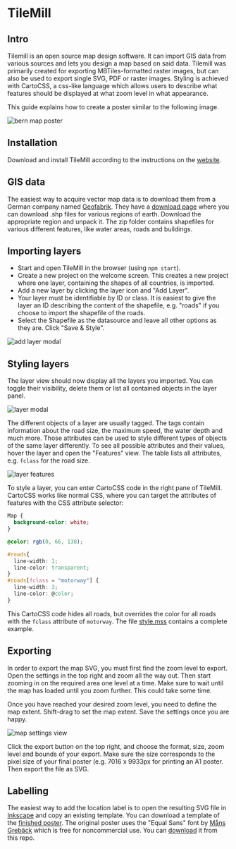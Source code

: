 # TileMill

## Intro

Tilemill is an open source map design software. It can import GIS data
from various sources and lets you design a map based on said data.
Tilemill was primarily created for exporting MBTiles-formatted raster
images, but can also be used to export single SVG, PDF or raster
images. Styling is achieved with CartoCSS, a css-like language which
allows users to describe what features should be displayed at what zoom
level in what appearance.

This guide explains how to create a poster similar to the following
image.

![bern map poster](images/poster.png)

## Installation

Download and install TileMill according to the instructions on the
[website](https://tilemill-project.github.io/).

## GIS data

The easiest way to acquire vector map data is to download them from
a German company named [Geofabrik](https://www.geofabrik.de/). They
have a [download page](http://download.geofabrik.de/) where you can
download .shp files for various regions of earth. Download the
appropriate region and unpack it.
The zip folder contains shapefiles for various different features, like
water areas, roads and buildings.

## Importing layers

* Start and open TileMill in the browser (using `npm start`).
* Create a new project on the welcome screen. This creates a new
  project where one layer, containing the shapes of all countries, is
  imported.
* Add a new layer by clicking the layer icon and "Add Layer".
* Your layer must be identifiable by ID or class. It is easiest to give
  the layer an ID describing the content of the shapefile, e.g. "roads"
  if you choose to import the shapefile of the roads.
* Select the Shapefile as the datasource and leave all other options as
  they are. Click "Save & Style".

![add layer modal](images/add-layer.png)

## Styling layers

The layer view should now display all the layers you imported. You can
toggle their visibility, delete them or list all contained objects in
the layer panel.

![layer modal](images/list-layers.png)

The different objects of a layer are usually tagged. The tags contain
information about the road size, the maximum speed, the water depth and
much more. Those attributes can be used to style different types of
objects of the same layer differently. To see all possible attributes
and their values, hover the layer and open the "Features" view. The
table lists all attributes, e.g. `fclass` for the road size.

![layer features](images/layer-features.png)

To style a layer, you can enter CartoCSS code in the right pane of
TileMill. CartoCSS works like normal CSS, where you can target the
attributes of features with the CSS attribute selector:

```css
Map {
  background-color: white;
}

@color: rgb(0, 66, 138);

#roads{
  line-width: 1;
  line-color: transparent;
}
#roads[fclass = "motorway"] {
  line-width: 3;
  line-color: @color;
}
```

This CartoCSS code hides all roads, but overrides the color for all
roads with the `fclass` attribute of `motorway`. The file
[style.mss](images/style.mss) contains a complete example.

## Exporting

In order to export the map SVG, you must first find the zoom level to
export. Open the settings in the top right and zoom all the way out.
Then start zooming in on the required area one level at a time. Make
sure to wait until the map has loaded until you zoom further. This
could take some time.

Once you have reached your desired zoom level, you need to define the
map extent. Shift-drag to set the map extent. Save the settings once
you are happy.

![map settings view](images/map-settings.png)

Click the export button on the top right, and choose the format, size,
zoom level and bounds of your export. Make sure the size corresponds
to the pixel size of your final poster (e.g. 7016 x 9933px for printing
an A1 poster. Then export the file as SVG.

## Labelling

The easiest way to add the location label is to open the resulting SVG
file in [Inkscape](../inkscape/README.md) and copy an existing
template. You can download a template of the
[finished poster](images/bern_poster.svg). The original poster uses the
"Equal Sans" font by [Måns Grebäck](https://www.mansgreback.com/) which
is free for noncommercial use. You can [download](images/EqualSans_Demo.ttf)
it from this repo.
